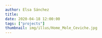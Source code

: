```yaml
---
author: Elsa Sánchez
title:
date: 2020-04-18 12:00:00
tags: ["projects"]
thumbnail: img/illus/Home_Mole_Ceviche.jpg
---
```

